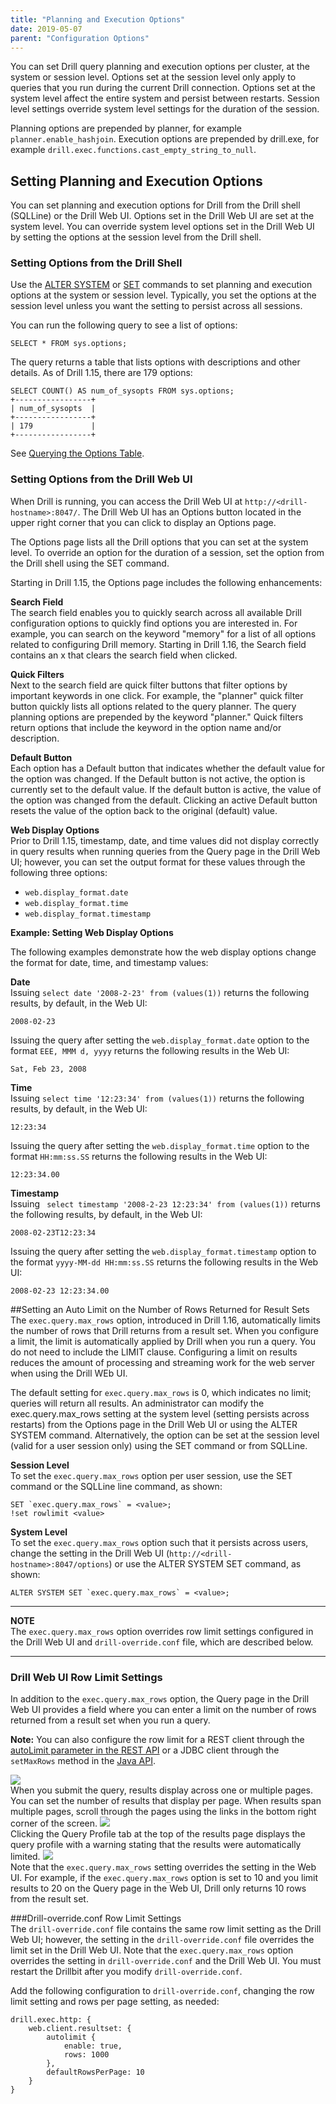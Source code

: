 ```yaml
---
title: "Planning and Execution Options"
date: 2019-05-07
parent: "Configuration Options"
---
```

You can set Drill query planning and execution options per cluster, at the
system or session level. Options set at the session level only apply to
queries that you run during the current Drill connection. Options set at the
system level affect the entire system and persist between restarts. Session
level settings override system level settings for the duration of the session.  

Planning options are prepended by planner, for example `planner.enable_hashjoin`. Execution options are prepended by drill.exe, for example `drill.exec.functions.cast_empty_string_to_null`.

## Setting Planning and Execution Options  
You can set planning and execution options for Drill from the Drill shell (SQLLine) or the Drill Web UI. Options set in the Drill Web UI are set at the system level. You can override system level options set in the Drill Web UI by setting the options at the session level from the Drill shell.   

### Setting Options from the Drill Shell 

Use the [ALTER SYSTEM]({{site.baseurl}}/docs/alter-system/) or [SET]({{site.baseurl}}/docs/set/) commands to set planning and execution options at the system or session level. Typically,
you set the options at the session level unless you want the setting to
persist across all sessions. 

You can run the following query to see a list of options:  
	
    SELECT * FROM sys.options;    

The query returns a table that lists options with descriptions and other details. As of Drill 1.15, there are 179 options:  

	SELECT COUNT() AS num_of_sysopts FROM sys.options;
	+-----------------+
	| num_of_sysopts  |
	+-----------------+
	| 179             |
	+-----------------+  

See [Querying the Options Table]({{site.baseurl}}/docs/querying-system-tables/#querying-the-options-table).   


### Setting Options from the Drill Web UI  

When Drill is running, you can access the Drill Web UI at `http://<drill-hostname>:8047/`. The Drill Web UI has an Options button located in the upper right corner that you can click to display an Options page. 

The Options page lists all the Drill options that you can set at the system level. To override an option for the duration of a session, set the option from the Drill shell using the SET command.  

Starting in Drill 1.15, the Options page includes the following enhancements:  
  
**Search Field**  
The search field enables you to quickly search across all available Drill configuration options to quickly find options you are interested in. For example, you can search on the keyword "memory" for a list of all options related to configuring Drill memory. Starting in Drill 1.16, the Search field contains an x that clears the search field when clicked. 

**Quick Filters**  
Next to the search field are quick filter buttons that filter options by important keywords in one click. For example, the "planner" quick filter button quickly lists all options related to the query planner. The query planning options are prepended by the keyword "planner." Quick filters return options that include the keyword in the option name and/or description. 

**Default Button**  
Each option has a Default button that indicates whether the default value for the option was changed. If the Default button is not active, the option is currently set to the default value. If the default button is active, the value of the option was changed from the default. Clicking an active Default button resets the value of the option back to the original (default) value. 

**Web Display Options**  
Prior to Drill 1.15, timestamp, date, and time values did not display correctly in query results when running queries from the Query page in the Drill Web UI; however, you can set the output format for these values through the following three options:

- `web.display_format.date`
- `web.display_format.time`
- `web.display_format.timestamp`  

**Example: Setting Web Display Options**  

The following examples demonstrate how the web display options change the format for date, time, and timestamp values:  

**Date**  
Issuing `select date '2008-2-23' from (values(1))` returns the following results, by default, in the Web UI:  

	2008-02-23  

Issuing the query after setting the `web.display_format.date` option to the format `EEE, MMM d, yyyy` returns the following results in the Web UI:  
 
	Sat, Feb 23, 2008  

**Time**  
Issuing `select time '12:23:34' from (values(1))` returns the following results, by default, in the Web UI:  

	12:23:34  

Issuing the query after setting the `web.display_format.time` option to the format `HH:mm:ss.SS` returns the following results in the Web UI:  
 
	12:23:34.00 

**Timestamp**  
Issuing ` select timestamp '2008-2-23 12:23:34' from (values(1))` returns the following results, by default, in the Web UI:  

	2008-02-23T12:23:34  

Issuing the query after setting the `web.display_format.timestamp` option to the format `yyyy-MM-dd HH:mm:ss.SS` returns the following results in the Web UI:  
 
	2008-02-23 12:23:34.00  

##Setting an Auto Limit on the Number of Rows Returned for Result Sets  
The `exec.query.max_rows` option, introduced in Drill 1.16, automatically limits the number of rows that Drill returns from a result set. When you configure a limit, the limit is automatically applied by Drill when you run a query. You do not need to include the LIMIT clause. Configuring a limit on results reduces the amount of processing and streaming work for the web server when using the Drill WEb UI. 

The default setting for `exec.query.max_rows` is 0, which indicates no limit; queries will return all results. An administrator can modify the exec.query.max_rows setting at the system level (setting persists across restarts) from the Options page in the Drill Web UI or using the ALTER SYSTEM command. Alternatively, the option can be set at the session level (valid for a user session only) using the SET command or from SQLLine.  

**Session Level**  
To set the `exec.query.max_rows` option per user session, use the SET command or the SQLLine line command, as shown:  
	
	SET `exec.query.max_rows` = <value>;
	!set rowlimit <value>  

**System Level**  
To set the `exec.query.max_rows` option such that it persists across users, change the setting in the Drill Web UI (`http://<drill-hostname>:8047/options`) or use the ALTER SYSTEM SET command, as shown:  

	ALTER SYSTEM SET `exec.query.max_rows` = <value>;  

***  
**NOTE**  
The `exec.query.max_rows` option overrides row limit settings configured in the Drill Web UI and `drill-override.conf` file, which are described below.   
***   

### Drill Web UI Row Limit Settings  
In addition to the `exec.query.max_rows` option, the Query page in the Drill Web UI provides a field where you can enter a limit on the number of rows returned from a result set when you run a query.  
  
**Note:** You can also configure the row limit for a REST client through the [autoLimit parameter in the REST API]({{site.baseurl}}/docs/rest-api-introduction/#post-query-json) or a JDBC client through the `setMaxRows` method in the [Java API]({{site.baseurl}}/docs/using-the-jdbc-driver/#using-the-drill-driver-class-name).   
  
![](https://i.imgur.com/7nF0RBq.png)    
When you submit the query, results display across one or multiple pages. You can set the number of results that display per page. When results span multiple pages, scroll through the pages using the links in the bottom right corner of the screen.
![](https://i.imgur.com/eYn22NL.png)   
Clicking the Query Profile tab at the top of the results page displays the query profile with a warning stating that the results were automatically limited.
![](https://i.imgur.com/L4Yx666.png)  
Note that the `exec.query.max_rows` setting overrides the setting in the Web UI. For example, if the `exec.query.max_rows` option is set to 10 and you limit results to 20 on the Query page in the Web UI, Drill only returns 10 rows from the result set.  

###Drill-override.conf Row Limit Settings  
The `drill-override.conf` file contains the same row limit setting as the Drill Web UI; however, the setting in the `drill-override.conf` file overrides the limit set in the Drill Web UI. Note that the `exec.query.max_rows` option overrides the setting in `drill-override.conf` and the Drill Web UI. You must restart the Drillbit after you modify `drill-override.conf`. 

Add the following configuration to `drill-override.conf`, changing the row limit setting and rows per page setting, as needed:  

	drill.exec.http: {
	    web.client.resultset: {
	        autolimit {
	            enable: true,
	            rows: 1000
	        },
	        defaultRowsPerPage: 10
	    }
	}




 







 



